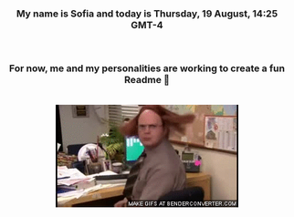 


<div align="center">
<h3 >My name is Sofia and today is Thursday, 19 August, 14:25 GMT-4</h3><br>
<h3 >For now, me and my personalities are working to create a fun Readme 👋
</h3><br>
<img src='img/dwight.gif' alt='working...'/>
</div>
